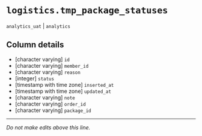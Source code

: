 # `logistics.tmp_package_statuses`
`analytics_uat` | `analytics`

## Column details
* [character varying] `id`
* [character varying] `member_id`
* [character varying] `reason`
* [integer]   `status`
* [timestamp with time zone] `inserted_at`
* [timestamp with time zone] `updated_at`
* [character varying] `note`
* [character varying] `order_id`
* [character varying] `package_id`

-------------------------------------------------------------------------------
*Do not make edits above this line.*
